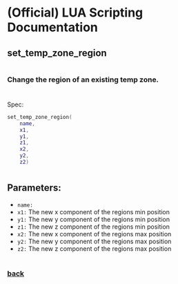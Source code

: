 
# (Official) LUA Scripting Documentation

## set_temp_zone_region
#
### Change the region of an existing temp zone.
#
Spec:
```lua
set_temp_zone_region(
	name,
	x1,
	y1,
	z1,
	x2,
	y2,
	z2)
```
#
## Parameters:
- `name:` 
- `x1:` The new x component of the regions min position
- `y1:` The new y component of the regions min position
- `z1:` The new z component of the regions min position
- `x2:` The new x component of the regions max position
- `y2:` The new y component of the regions max position
- `z2:` The new z component of the regions max position
#  

### [back](../zones)
